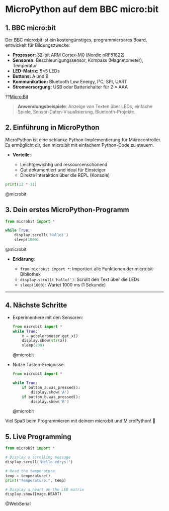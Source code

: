 <!--

edit:      https://liascript.github.io/LiveEditor/?/show/file/https://raw.githubusercontent.com/LiaPlayground/microbit-demo-tutorial/refs/heads/main/README.md

@microbit: @microbit_(@uid,```@input```)

@microbit_
<script>
const iframe = document.querySelector('#simulator_@0')
const simulator = iframe.contentWindow

const onMessage = (e) => {
    if (e.source !== simulator) return;
    const { data } = e;
    switch (data.kind) {
      case 'serial_output':
        console.stream(data.data);
        break;
      case 'log_output':
        if (data.headings) console.log(data.headings);
        if (data.data)     console.log(data.data);
        break;
      case 'log_delete':
        console.debug('[log_delete]');
        break;
      case 'request_flash':
        send.lia("LIA: terminal");
        simulator.postMessage({
          kind: 'flash',
          filesystem: {
            'main.py': new TextEncoder().encode(`@1`),
          },
        }, '*');
        break;
      case 'internal_error':
        console.error('Simulator internal error:', data.error);
        break;
    }
  };

window.addEventListener('message', onMessage);

send.handle("input", (data) => {
  simulator.postMessage({
      kind: 'serial_input',
      data: data + "\r\n",
    },
    '*'
  )
})

send.handle("stop", () => {
    // detach the message listener
    window.removeEventListener('message', onMessage);

    // reset the iframe by reloading its src
    // (you can also set src="" then back, or completely remove/add the element)
    iframe.src = iframe.src;

    // optionally hide it if you want:
    iframe.style.display = "none";
  });

iframe.style.display = "block"

"LIA: wait"
</script>

<iframe
  id="simulator_@0"
  src="https://python-simulator.usermbit.org/v/0.1/simulator.html?color=red"
  title="Simulator"
  frameborder="0"
  scrolling="no"
  sandbox="allow-scripts allow-same-origin"
  style="width: 100%; max-width: 500px; aspect-ratio: 10 / 8; display: none"
></iframe>
@end


@WebSerial
<script>
(async function() {
  // Check if the Web Serial API is supported.
  if (!("serial" in navigator)) {
    setTimeout(() => {
        console.error("Web Serial API is not supported in this browser, try Chrome.");
    }, 100)
    send.lia("LIA: stop")
    return;
  }

  // Declare connection-related variables for later cleanup.
  let port = null;
  let reader = null;

  try {
    // Request and open the serial port.
    port = await navigator.serial.requestPort();
    await port.open({ baudRate: 115200 });

    // Create a TextEncoder instance.
    const encoder = new TextEncoder();
    // Function to stop any currently running code by sending Ctrl-C.
    async function stopCurrentProgram() {
      try {
        const writer = port.writable.getWriter();
        // Send Ctrl-C (ASCII 0x03) to interrupt any running code.
        await writer.write(encoder.encode("\x03"));
        // Wait briefly to allow the interrupt to be processed.
        await new Promise(resolve => setTimeout(resolve, 100));
        // Send a second Ctrl-C in case the first one was missed.
        await writer.write(encoder.encode("\x03"));
        writer.releaseLock();
      } catch (e) {
        console.error("Error sending Ctrl-C:", e);
      }
    }

    // Stop any running code before sending new code.
    await stopCurrentProgram();

    // Retrieve the entire Python code from the liascript input.
    const pythonCode = `@input(0)`;

    // Function to send code using MicroPython's paste mode.
    // In paste mode, the REPL buffers all lines until Ctrl‑D is received,
    // then it compiles and executes the entire code block at once.
    async function sendCodeInPasteMode(code) {
      const writer = port.writable.getWriter();
      // Enter paste mode (Ctrl‑E, ASCII 0x05).
      await writer.write(encoder.encode("\x05"));
      // Wait briefly for paste mode to be activated.
      await new Promise(resolve => setTimeout(resolve, 100));

      // Split the code into lines, preserving all indentation.
      const codeLines = code.split(/\r?\n/);
      for (const line of codeLines) {
        // Send each line exactly as-is, with CR+LF.
        await writer.write(encoder.encode(line + "\r\n"));
      }
      // Exit paste mode by sending Ctrl‑D (ASCII 0x04).
      await writer.write(encoder.encode("\x04"));
      writer.releaseLock();
      send.lia("LIA: terminal");
    }

    // Function that sends the code and reads output until the REPL prompt (">>>") is detected.
    // This ensures the entire block is executed before further input is allowed.
    async function sendCodeAndWaitForPrompt(code) {
      await sendCodeInPasteMode(code);
      let outputBuffer = "";
      const tempReader = port.readable.getReader();
      const decoder = new TextDecoder();
      let promptFound = false;

      while (!promptFound) {
        const { value, done } = await tempReader.read();
        if (done) break;
        if (value) {
          const text = decoder.decode(value);
          outputBuffer += text;
          console.stream(text);
          // Look for the REPL prompt (adjust if your prompt differs).
          if (outputBuffer.includes(">>>")) {
            promptFound = true;
          }
        }
      }
      await tempReader.releaseLock();
      return outputBuffer;
    }

    // Send the Python code and wait until the prompt is detected.
    await sendCodeAndWaitForPrompt(pythonCode);
    console.log("Python code executed and prompt detected.");

    // Now that execution is complete, enable terminal input.
    send.lia("LIA: terminal");

    // Start a global read loop to capture and display subsequent output.
    reader = port.readable.getReader();
    const globalDecoder = new TextDecoder();
    (async function readLoop() {
      try {
        while (true) {
          const { value, done } = await reader.read();
          if (done) {
            console.debug("Stream closed");
            send.lia("LIA: stop");
            break;
          }
          if (value) {
            console.stream(globalDecoder.decode(value));
          }
        }
      } catch (error) {
        console.error("Read error:", error);
      } finally {
        try { reader.releaseLock(); } catch (e) { /* ignore */ }
      }
    })();

    // Handler to send terminal input lines to MicroPython.
    send.handle("input", input => {
      (async function() {
        try {
          const writer = port.writable.getWriter();
          // Send the terminal input (preserving any whitespace) with CR+LF.
          await writer.write(encoder.encode(input + "\r\n"));
          writer.releaseLock();
        } catch (e) {
          console.error("Error sending input to MicroPython:", e);
        }
      })();
    });

    // Handler to clean up all connections and variables when a "stop" command is received.
    send.handle("stop", async () => {
      console.log("Cleaning up connections and stopping execution.");

      // Cancel the reader if it exists.
      if (reader) {
        try {
          await reader.cancel();
        } catch (e) {
          console.error("Error canceling reader:", e);
        }
        try { reader.releaseLock(); } catch (e) { /* ignore */ }
      }

      // Close the serial port if it's open.
      if (port) {
        try {
          await port.close();
        } catch (e) {
          console.error("Error closing port:", e);
        }
      }

      // Reset connection variables.
      port = null;
      reader = null;
      console.log("Cleanup complete.");
    });

  } catch (error) {
    console.error("Error connecting to the MicroPython device:", error);
    send.lia("LIA: stop");
  }
})();

"LIA: wait"
</script>
@end



persistent: true

-->

# MicroPython auf dem BBC micro:bit

## 1. BBC micro:bit

Der BBC micro:bit ist ein kostengünstiges, programmierbares Board, entwickelt für Bildungszwecke:

* __Prozessor:__ 32-bit ARM Cortex-M0 (Nordic nRF51822)
* __Sensoren:__ Beschleunigungssensor, Kompass (Magnetometer), Temperatur
* __LED-Matrix:__ 5×5 LEDs
* __Buttons:__ A und B
* __Kommunikation:__ Bluetooth Low Energy, I²C, SPI, UART
* __Stromversorgung:__ USB oder Batteriehalter für 2 × AAA

??[Micro:Bit](https://sketchfab.com/3d-models/microbit-b453f11ad77a4545a33b3e0ecfba6fc5)

> **Anwendungsbeispiele**: Anzeige von Texten über LEDs, einfache Spiele, Sensor-Daten-Visualisierung, Bluetooth-Projekte.



## 2. Einführung in MicroPython

MicroPython ist eine schlanke Python-Implementierung für Mikrocontroller. Es ermöglicht dir, den micro\:bit mit einfachem Python-Code zu steuern.

* __Vorteile__:

  * Leichtgewichtig und ressourcenschonend
  * Gut dokumentiert und ideal für Einsteiger
  * Direkte Interaktion über die REPL (Konsole)

``` python
print(12 * 11)
```
@microbit

## 3. Dein erstes MicroPython-Programm

```python
from microbit import *

while True:
    display.scroll('Hallo!')
    sleep(1000)
```
@microbit

* **Erklärung**:

  * `from microbit import *`: Importiert alle Funktionen der micro\:bit-Bibliothek
  * `display.scroll('Hallo!')`: Scrollt den Text über die LEDs
  * `sleep(1000)`: Wartet 1000 ms (1 Sekunde)

---

## 4. Nächste Schritte

* Experimentiere mit den Sensoren:

  ```python
  from microbit import *
  while True:
      x = accelerometer.get_x()
      display.show(str(x))
      sleep(200)
  ```
  @microbit

* Nutze Tasten-Ereignisse:

  ```python
  from microbit import *

  while True:
      if button_a.was_pressed():
          display.show('A')
      if button_b.was_pressed():
          display.show('B')
  ```
  @microbit

Viel Spaß beim Programmieren mit deinem micro\:bit und MicroPython! 🎉


## 5. Live Programming

``` python
from microbit import *

# Display a scrolling message
display.scroll("Hello edrys!")

# Read the temperature
temp = temperature()
print("Temperature:", temp)

# Display a heart on the LED matrix
display.show(Image.HEART)
```
@WebSerial
